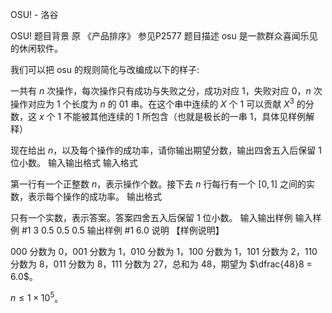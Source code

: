 



OSU! - 洛谷














OSU!
题目背景
原 《产品排序》 参见P2577
题目描述
osu 是一款群众喜闻乐见的休闲软件。 

我们可以把 osu 的规则简化与改编成以下的样子: 

一共有 $n$ 次操作，每次操作只有成功与失败之分，成功对应 $1$，失败对应 $0$，$n$ 次操作对应为 $1$ 个长度为 $n$ 的 01 串。在这个串中连续的  $X$ 个 $1$ 可以贡献 $X^3$ 的分数，这 $x$ 个 $1$ 不能被其他连续的 $1$ 所包含（也就是极长的一串 $1$，具体见样例解释） 

现在给出 $n$，以及每个操作的成功率，请你输出期望分数，输出四舍五入后保留 $1$ 位小数。
输入输出格式
输入格式

第一行有一个正整数 $n$，表示操作个数。接下去 $n$ 行每行有一个 $[0,1]$ 之间的实数，表示每个操作的成功率。
输出格式

只有一个实数，表示答案。答案四舍五入后保留 $1$ 位小数。
输入输出样例
输入样例 #1
3 
0.5 
0.5 
0.5
输出样例 #1
6.0
说明
【样例说明】

$000$ 分数为 $0$，$001$ 分数为 $1$，$010$ 分数为 $1$，$100$ 分数为 $1$，$101$ 分数为 $2$，$110$ 分数为 $8$，$011$ 分数为 $8$，$111$ 分数为 $27$，总和为 $48$，期望为 $\dfrac{48}8 = 6.0$。

$n \leq 1 \times 10 ^ 5$。






